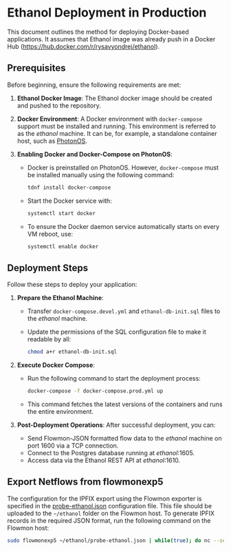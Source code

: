# Ethanol Deployment in Production

This document outlines the method for deploying Docker-based applications. It assumes that Ethanol image was already push in a Docker Hub (https://hub.docker.com/r/rysavyondrej/ethanol).

## Prerequisites

Before beginning, ensure the following requirements are met:

1. **Ethanol Docker Image**: The Ethanol docker image should be created and pushed to the repository.

2. **Docker Environment**: A Docker environment with `docker-compose` support must be installed and running. This environment is referred to as the *ethanol* machine. It can be, for example, a standalone container host, such as [PhotonOS](https://vmware.github.io/photon/).

3. **Enabling Docker and Docker-Compose on PhotonOS**:
   - Docker is preinstalled on PhotonOS. However, `docker-compose` must be installed manually using the following command:  
     ```bash
     tdnf install docker-compose
     ```
   - Start the Docker service with:
     ```bash
     systemctl start docker
     ```
   - To ensure the Docker daemon service automatically starts on every VM reboot, use:
     ```bash
     systemctl enable docker
     ```

## Deployment Steps

Follow these steps to deploy your application:

1. **Prepare the Ethanol Machine**:
   - Transfer `docker-compose.devel.yml` and `ethanol-db-init.sql` files to the *ethanol* machine.
   - Update the permissions of the SQL configuration file to make it readable by all:
     
     ```bash
     chmod a+r ethanol-db-init.sql
     ```

2. **Execute Docker Compose**:
   - Run the following command to start the deployment process:
     
     ```bash
     docker-compose -f docker-compose.prod.yml up
     ```

   - This command fetches the latest versions of the containers and runs the entire environment.

3. **Post-Deployment Operations**:
   After successful deployment, you can:
   - Send Flowmon-JSON formatted flow data to the *ethanol* machine on port 1600 via a TCP connection.
   - Connect to the Postgres database running at *ethanol*:1605.
   - Access data via the Ethanol REST API at *ethanol*:1610.

## Export Netflows from flowmonexp5

The configuration for the IPFIX export using the Flowmon exporter is specified in the [probe-ethanol.json](probe-ethanol.json) configuration file.
This file should be uploaded to the `~/ethanol` folder on the Flowmon host. To generate IPFIX records in the required JSON format, run the following command on the Flowmon host:

```bash
sudo flowmonexp5 ~/ethanol/probe-ethanol.json | while(true); do nc --send-only IP-OF-ETHANOL-DOCKER-HOST 1600; sleep 5; done
```